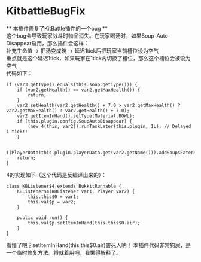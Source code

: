# KitbattleBugFix
** 本插件修复了KitBattle插件的一个bug **  
这个bug会导致玩家战斗时物品消失。在玩家喝汤时，如果Soup-Auto-Disappear启用，那么插件会这样：  
补充生命值 -> 把汤变成碗 -> 延迟1tick后把玩家当前槽位设为空气  
重点就是这个延迟1tick，如果玩家在1tick内切换了槽位，那么这个槽位会被设为空气  
代码如下：  
```
if (var3.getType().equals(this.soup.getType())) {
    if (var2.getHealth() == var2.getMaxHealth()) {
        return;
    }
    var2.setHealth(var2.getHealth() + 7.0 > var2.getMaxHealth() ? var2.getMaxHealth() : var2.getHealth() + 7.0);
    var2.getItemInHand().setType(Material.BOWL);
    if (this.plugin.config.SoupAutoDisappear) {
        (new 4(this, var2)).runTaskLater(this.plugin, 1L); // Delayed 1 tick!!
    }

    ((PlayerData)this.plugin.playerData.get(var2.getName())).addSoupsEaten(var2);
    return;
}
```  
4的实现如下（这个代码是反编译出来的）：  

```
class KBListener$4 extends BukkitRunnable {
    KBListener$4(KBListener var1, Player var2) {
        this.this$0 = var1;
        this.val$p = var2;
    }

    public void run() {
        this.val$p.setItemInHand(this.this$0.air);
    }
}
```   
看懂了吧？setItemInHand(this.this$0.air)害死人呐！
本插件代码非常狗屎，是一个临时修复方法。将就着用吧，我懒得解释了。
